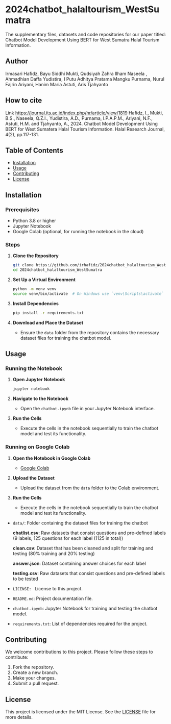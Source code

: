 # 2024chatbot_halaltourism_WestSumatra
The supplementary files, datasets and code repositories for our paper titled: Chatbot Model Development Using BERT for West Sumatra Halal Tourism Information.

## Author

 Irmasari Hafidz, Bayu Siddhi Mukti, Qudsiyah Zahra Ilham Naseela , Ahmadhian Daffa Yudistira, I Putu Adhitya Pratama Mangku Purnama, Nurul Fajrin Ariyani, Hanim Maria Astuti, Aris Tjahyanto

 ## How to cite
 Link https://journal.its.ac.id/index.php/hr/article/view/1819
 Hafidz, I., Mukti, B.S., Naseela, Q.Z.I., Yudistira, A.D., Purnama, I.P.A.P.M., Ariyani, N.F., Astuti, H.M. and Tjahyanto, A., 2024. Chatbot Model Development Using BERT for West Sumatera Halal Tourism Information. Halal Research Journal, 4(2), pp.117-131.

## Table of Contents
- [Installation](#installation)
- [Usage](#usage)
- [Contributing](#contributing)
- [License](#license)

## Installation

### Prerequisites
- Python 3.8 or higher
- Jupyter Notebook
- Google Colab (optional, for running the notebook in the cloud)

### Steps
1. **Clone the Repository**
    ```bash
    git clone https://github.com/irhafidz/2024chatbot_halaltourism_WestSumatra.git
    cd 2024chatbot_halaltourism_WestSumatra
    ```

2. **Set Up a Virtual Environment**
    ```bash
    python -m venv venv
    source venv/bin/activate  # On Windows use `venv\Scripts\activate`
    ```

3. **Install Dependencies**
    ```bash
    pip install -r requirements.txt
    ```

4. **Download and Place the Dataset**
    - Ensure the `data` folder from the repository contains the necessary dataset files for training the chatbot model.

## Usage

### Running the Notebook
1. **Open Jupyter Notebook**
    ```bash
    jupyter notebook
    ```

2. **Navigate to the Notebook**
    - Open the `chatbot.ipynb` file in your Jupyter Notebook interface.

3. **Run the Cells**
    - Execute the cells in the notebook sequentially to train the chatbot model and test its functionality.

### Running on Google Colab
1. **Open the Notebook in Google Colab**
    - [Google Colab](https://colab.research.google.com/github/irhafidz/2024chatbot_halaltourism_WestSumatra/blob/main/chatbot.ipynb#scrollTo=ii5B-ruhqwkA)

2. **Upload the Dataset**
    - Upload the dataset from the `data` folder to the Colab environment.

3. **Run the Cells**
    - Execute the cells in the notebook sequentially to train the chatbot model and test its functionality.

- `data/`: Folder containing the dataset files for training the chatbot
  
  **chatlist.csv**: Raw datasets that consist questions and pre-defined labels (9 labels, 125 questions for each label (1125 in total))
  
  **clean.csv**: Dataset that has been cleaned and split for training and testing (80% training and 20% testing)

  **answer.json**: Dataset containing answer choices for each label

  **testing.csv**:  Raw datasets that consist questions and pre-defined labels to be tested
     
- `LICENSE: ` License to this project.
- `README.md`: Project documentation file.
- `chatbot.ipynb`: Jupyter Notebook for training and testing the chatbot model.
- `requirements.txt`: List of dependencies required for the project.

## Contributing
We welcome contributions to this project. Please follow these steps to contribute:
1. Fork the repository.
2. Create a new branch.
3. Make your changes.
4. Submit a pull request.

## License
This project is licensed under the MIT License. See the [LICENSE](LICENSE) file for more details.

